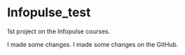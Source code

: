 # Infopulse_test
1st project on the Infopulse courses.

I made some changes.
I made some changes on the GitHub.
